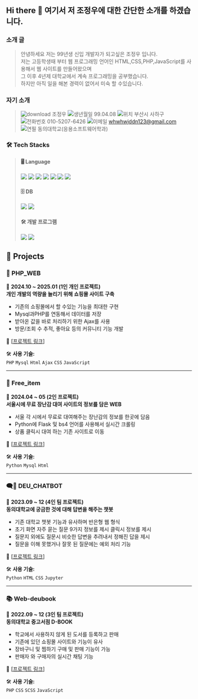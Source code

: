 ## Hi there 👋 여기서 저 조정우에 대한 간단한 소개를 하겠습니다.

<h3>소개 글</h3> 

> 안녕하세요 저는 99년생 신입 개발자가 되고싶은 조정우 입니다. <br />
> 저는 고등학생때 부터 웹 프로그래밍 언어인 HTML,CSS,PHP,JavaScript를 사용해서 웹 사이트를 만들어왔으며 <br />
> 그 이후 4년제 대학교에서 계속 프로그래밍을 공부했습니다.<br />
> 하지만 아직 일을 해본 경력이 없어서 미숙 할 수있습니다.

<h3>자기 소개</h3> 

> ![download](https://github.com/user-attachments/assets/659a1079-af2e-4a63-9fde-c3921b07a152) 조정우
> ![생년월일](https://github.com/user-attachments/assets/f66f5ec5-793f-43f4-8784-b751c945505a) 99.04.08
> ![위치](https://github.com/user-attachments/assets/a1aa4151-c461-4d50-82de-6542c32394f6) 부산시 사하구 <br />
> ![전화번호](https://github.com/user-attachments/assets/3297ad70-2f1d-424d-8e44-b5a9bf03e6d5) 010-5207-6426
> ![이메일](https://github.com/user-attachments/assets/b689ab6a-b558-4eb0-b644-e2c03f7382e4) whwhwjddn123@gmail.com
> ![연필](https://github.com/user-attachments/assets/adda0b32-cfe8-4abb-9507-5908dbfbd5fc) 동의대학교(응용소프트웨어학과)



### 🛠️ Tech Stacks

> #### 🖥 Language
> <p align="left">
>  <img src="https://img.shields.io/badge/PHP-777BB4?style=flat-square&logo=PHP&logoColor=white"/>
>  <img src="https://img.shields.io/badge/HTML5-E34F26?style=flat-square&logo=HTML5&logoColor=white"/>
>  <img src="https://img.shields.io/badge/CSS3-1572B6?style=flat-square&logo=CSS3&logoColor=white"/>
>  <img src="https://img.shields.io/badge/Flask-000000?style=flat-square&logo=Flask&logoColor=white"/>
>  <img src="https://img.shields.io/badge/Spring Boot-6DB33F?style=flat-square&logo=Spring Boot&logoColor=white"/>
>  <img src="https://img.shields.io/badge/Javascript-F7DF1E?style=flat-square&logo=Javascript&logoColor=white"/>
>  <img src="https://img.shields.io/badge/jQuery-0769AD?style=flat-square&logo=jQuery&logoColor=white"/>
></p>
>
>#### 🗄 DB
><p align="left">
>  <img src="https://img.shields.io/badge/MySQL-4479A1?style=flat-square&logo=MySQL&logoColor=white"/>
>  <img src="https://img.shields.io/badge/MariaDB-003545?style=flat-square&logo=MariaDB&logoColor=white"/>
></p>
>
>#### 🛠 개발 프로그램
><p align="left">
>  <img src="https://img.shields.io/badge/Sublime Text-FF9800?style=flat-square&logo=Sublime Text&logoColor=white"/>
>  <img src="https://img.shields.io/badge/VS Code-007ACC?style=flat-square&logo=Visual Studio Code&logoColor=white"/>
></p>

## 🚀 Projects

### 🛒 PHP_WEB 
📅 **2024.10 ~ 2025.01 (1인 개인 프로젝트)**  
**개인 개발의 역량을 늘리기 위해 쇼핑몰 사이트 구축**  
- 기존의 쇼핑몰에서 할 수있는 기능을 최대한 구현   
- Mysql과PHP를 연동해서 데이터를 저장
- 받아온 값을 바로 처리하기 위한 Ajax를 사용
- 방문/조회 수 추적, 좋아요 등의 커뮤니티 기능 개발  

🔗 [[프로젝트 링크](https://github.com/dhdhfkk1119/PHP_web.git)]

🛠 **사용 기술:**  
`PHP` `Mysql` `Html` `Ajax` `CSS` `JavaScript`

---

### 🤖 Free_item
📅 **2024.04 ~ 05 (2인 프로젝트)**  
**서울시에 무료 장난감 대여 사이트의 정보를 담은 WEB**  
- 서울 각 시에서 무료로 대여해주는 장난감의 정보를 한곳에 담음  
- Python에 Flask 및 bs4 언어를 사용해서 실시간 크롤링 
- 상품 클릭시 대여 하는 기존 사이트로 이동  

🔗 [[프로젝트 링크](https://github.com/dhdhfkk1119/Free_item)]  

🛠 **사용 기술:**  
`Python` `Mysql` `Html`  

---

### 🗨️💬 DEU_CHATBOT
📅 **2023.09 ~ 12 (4인 팀 프로젝트)**  
**동의대학교에 궁금한 것에 대해 답변을 해주는 챗봇**  
- 기존 대학교 챗봇 기능과 유사하며 반은형 웹 형식
- 초기 화면 자주 묻는 질문 9가지 정보를 제시 클릭시 정보를 제시
- 질문지 외에도 질문시 비슷한 답변을 추려내서 정해진 답을 제시  
- 질문을 이해 못했거나 잘못 된 질문에는 예외 처리 기능

🔗 [[프로젝트 링크](https://github.com/dhdhfkk1119/DEU_CHATBOT_DeuBuddy.git)]

🛠 **사용 기술:**  
`Python` `HTML` `CSS` `Jupyter`  

---

### 📚 Web-deubook
📅 **2022.09 ~ 12 (3인 팀 프로젝트)**  
**동의대학교 중고서점 D-BOOK**  
- 학교에서 사용하지 않게 된 도서를 등록하고 판매  
- 기존에 있던 쇼핑몰 사이트와 기능이 유사   
- 장바구니 및 찜하기 구매 및 판매 기능이 가능
- 판매자 와 구매자의 실시간 채팅 기능
  
🔗 [[프로젝트 링크](https://github.com/dhdhfkk1119/web-deubook.git)]

🛠 **사용 기술:**  
`PHP` `CSS` `SCSS` `JavaScript`  
    


<!--
**dhdhfkk1119/dhdhfkk1119** is a ✨ _special_ ✨ repository because its `README.md` (this file) appears on your GitHub profile.

Here are some ideas to get you started:

- 🔭 I’m currently working on ...
- 🌱 I’m currently learning ...
- 👯 I’m looking to collaborate on ...
- 🤔 I’m looking for help with ...
- 💬 Ask me about ...
- 📫 How to reach me: ...
- 😄 Pronouns: ...
- ⚡ Fun fact: ...
-->
